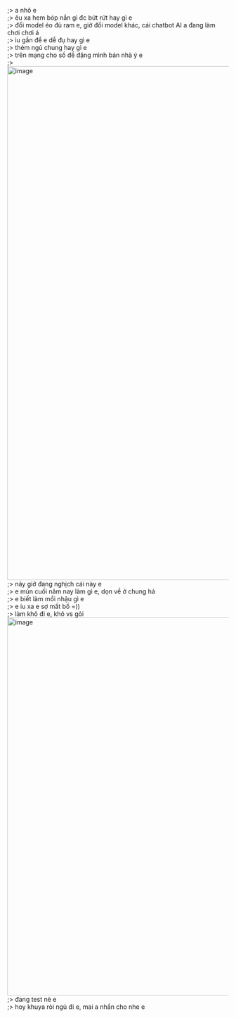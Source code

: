 ;> a nhô e<br>
;> êu xa hem bóp nắn gì đc bứt rứt hay gì e<br>
;> đổi model éo đủ ram e, giờ đổi model khác, cái chatbot AI a đang làm chơi chơi á<br>
;> iu gần để e dễ đụ hay gì e<br>
;> thèm ngủ chung hay gì e<br>
;> trên mạng cho số đề đặng mình bán nhà ý e<br>
;> <img width="2082" height="1168" alt="image" src="https://github.com/user-attachments/assets/646962d2-d780-4845-9c4b-0802de56db7d" /><br>
;> nảy giở đang nghịch cái này e<br>
;> e mún cuối năm nay làm gì e, dọn về ở chung hả<br>
;> e biết làm mồi nhậu gì e<br>
;> e iu xa e sợ mất bồ =))<br>
;> làm khô đi e, khô vs gỏi<br>
<img width="684" height="859" alt="image" src="https://github.com/user-attachments/assets/91cdf0a8-4889-4652-8121-81542a18c5c7" /><br>
;> đang test nè e<br>
;> hoy khuya ròi ngủ đi e, mai a nhắn cho nhe e
